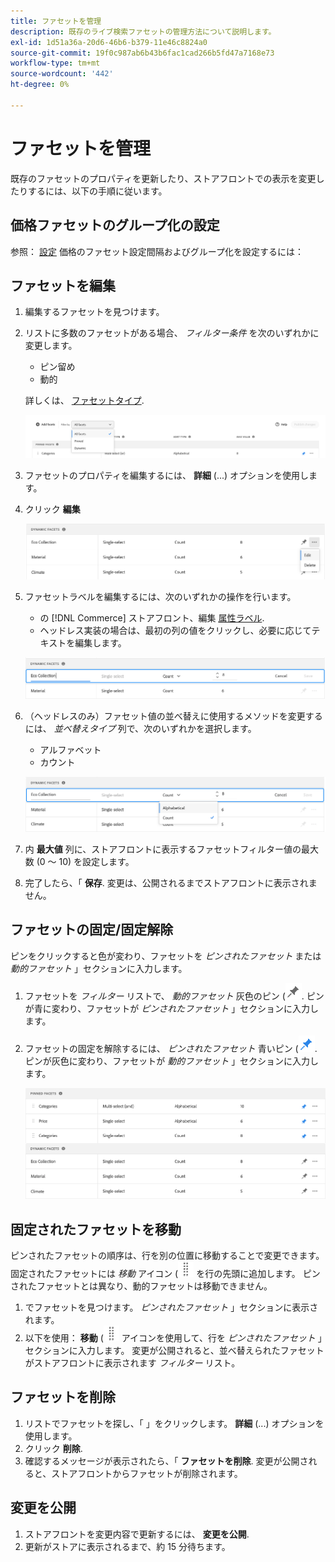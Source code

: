 ```yaml
---
title: ファセットを管理
description: 既存のライブ検索ファセットの管理方法について説明します。
exl-id: 1d51a36a-20d6-46b6-b379-11e46c8824a0
source-git-commit: 19f0c987ab6b43b6fac1cad266b5fd47a7168e73
workflow-type: tm+mt
source-wordcount: '442'
ht-degree: 0%

---
```


# ファセットを管理

既存のファセットのプロパティを更新したり、ストアフロントでの表示を変更したりするには、以下の手順に従います。

## 価格ファセットのグループ化の設定

参照： [設定](settings.md) 価格のファセット設定間隔およびグループ化を設定するには：

## ファセットを編集

1. 編集するファセットを見つけます。
1. リストに多数のファセットがある場合、 *フィルター条件* を次のいずれかに変更します。

   * ピン留め
   * 動的

   詳しくは、 [ファセットタイプ](facets-type.md).

   ![ファセットをフィルター](assets/facets-filter-by-cropped.png)

1. ファセットのプロパティを編集するには、 **詳細** (...) オプションを使用します。
1. クリック **編集**

   ![オプションを編集](assets/facet-edit-menu.png)

1. ファセットラベルを編集するには、次のいずれかの操作を行います。

   * の [!DNL Commerce] ストアフロント、編集 [属性ラベル](https://docs.magento.com/user-guide/stores/attributes-product.html).
   * ヘッドレス実装の場合は、最初の列の値をクリックし、必要に応じてテキストを編集します。

   ![ラベルを編集](assets/facet-edit-label.png)

1. （ヘッドレスのみ）ファセット値の並べ替えに使用するメソッドを変更するには、 *並べ替えタイプ* 列で、次のいずれかを選択します。

   * アルファベット
   * カウント

   ![カウントを編集](assets/facets-edit-count.png)

1. 内 **最大値** 列に、ストアフロントに表示するファセットフィルター値の最大数 (0 ～ 10) を設定します。
1. 完了したら、「 **保存**.
変更は、公開されるまでストアフロントに表示されません。

## ファセットの固定/固定解除

ピンをクリックすると色が変わり、ファセットを *ピンされたファセット* または *動的ファセット* 」セクションに入力します。

1. ファセットを *フィルター* リストで、 *動的ファセット* 灰色のピン (![ピンセレクター](assets/btn-pin-gray.png).
ピンが青に変わり、ファセットが *ピンされたファセット* 」セクションに入力します。
1. ファセットの固定を解除するには、 *ピンされたファセット* 青いピン (![ピンセレクター](assets/btn-pin-blue.png).
ピンが灰色に変わり、ファセットが *動的ファセット* 」セクションに入力します。

   ![ピンおよび動的ファセット](assets/facets-pinned-unpinned.png)

## 固定されたファセットを移動

ピンされたファセットの順序は、行を別の位置に移動することで変更できます。 固定されたファセットには *移動* アイコン (![移動セレクター](assets/btn-move.png) を行の先頭に追加します。 ピンされたファセットとは異なり、動的ファセットは移動できません。

1. でファセットを見つけます。 *ピンされたファセット* 」セクションに表示されます。
1. 以下を使用： **移動** (![移動セレクター](assets/btn-move.png) アイコンを使用して、行を *ピンされたファセット* 」セクションに入力します。
変更が公開されると、並べ替えられたファセットがストアフロントに表示されます *フィルター* リスト。

## ファセットを削除

1. リストでファセットを探し、「 」をクリックします。 **詳細** (...) オプションを使用します。
1. クリック **削除**.
1. 確認するメッセージが表示されたら、「 **ファセットを削除**.
変更が公開されると、ストアフロントからファセットが削除されます。

## 変更を公開

1. ストアフロントを変更内容で更新するには、 **変更を公開**.
1. 更新がストアに表示されるまで、約 15 分待ちます。
